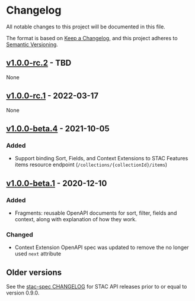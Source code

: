 # Changelog
All notable changes to this project will be documented in this file.

The format is based on [Keep a Changelog](https://keepachangelog.com/en/1.0.0/),
and this project adheres to [Semantic Versioning](https://semver.org/spec/v2.0.0.html).

## [v1.0.0-rc.2] - TBD

None

## [v1.0.0-rc.1] - 2022-03-17

None

## [v1.0.0-beta.4] - 2021-10-05

### Added

- Support binding Sort, Fields, and Context Extensions to STAC Features items resource
  endpoint (`/collections/{collectionId}/items`)

## [v1.0.0-beta.1] - 2020-12-10

### Added
- Fragments: reusable OpenAPI documents for sort, filter, fields and context, along with explanation of how they work.

### Changed
- Context Extension OpenAPI spec was updated to remove the no longer used `next` attribute

## Older versions

See the [stac-spec CHANGELOG](https://github.com/radiantearth/stac-spec/blob/v0.9.0/CHANGELOG.md)
for STAC API releases prior to or equal to version 0.9.0.


[Unreleased]: <https://github.com/stac-api-extensions/context/compare/v1.0.0-rc.2..main>
[v1.0.0-rc.2]: <https://github.com/stac-api-extensions/context/tree/v1.0.0-rc.2>
[v1.0.0-rc.1]: <https://github.com/radiantearth/stac-api-spec/tree/v1.0.0-rc.1>
[v1.0.0-beta.4]: <https://github.com/radiantearth/stac-api-spec/tree/v1.0.0-beta.4>
[v1.0.0-beta.1]: <https://github.com/radiantearth/stac-api-spec/tree/v1.0.0-beta.1>
